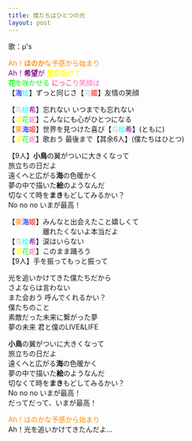 ```yaml
---
title: 僕たちはひとつの光
layout: post
---
```

歌：μ's

<p><font color="darkorange">Ah！<b>ほのか</b>な予感から始まり</font><br />
<font color="purple">Ah！<b>希望</b>が</font> <font color="yellow"><b>星空</b>駈けて</font><br />
<font color="lime"><b>花</b>を咲かせる</font> <font color="hotpink"><b>にっこ</b>り笑顔は</font><br />
【<font color="blue">海</font><font color="cyan">绘</font>】ずっと同じさ【<font color="silver">鸟</font><font color="red">姬</font>】友情の笑顔</p>

<p>【<font color="silver">鸟</font><font color="cyan">绘</font><font color="purple">希</font>】忘れない いつまでも忘れない<br />
【<font color="yellow">凛</font><font color="lime">花</font><font color="hotpink">妮</font>】こんなにも心がひとつになる<br />
【<font color="darkorange">果</font><font color="blue">海</font><font color="red">姬</font>】世界を見つけた喜び【<font color="silver">鸟</font><font color="cyan">绘</font><font color="purple">希</font>】(ともに)<br />
【<font color="yellow">凛</font><font color="lime">花</font><font color="hotpink">妮</font>】歌おう 最後まで【其余6人】(僕たちはひとつ)</p>

<p>【9人】<b>小鳥</b>の翼がついに大きくなって<br />
旅立ちの日だよ<br />
遠くへと広がる<b>海</b>の色暖かく<br />
夢の中で描いた<b>絵</b>のようなんだ<br />
切なくて時を<b>まき</b>もどしてみるかい？<br />
No no no いまが最高！</p>

<p>【<font color="darkorange">果</font><font color="blue">海</font><font color="red">姬</font>】みんなと出会えたこと嬉しくて<br />
　　　　　離れたくないよ本当だよ<br />
【<font color="silver">鸟</font><font color="cyan">绘</font><font color="purple">希</font>】涙はいらない<br />
【<font color="yellow">凛</font><font color="lime">花</font><font color="hotpink">妮</font>】このまま踊ろう<br />
【9人】手を振ってもっと振って</p>

<p>光を追いかけてきた僕たちだから<br />
さよならは言わない<br />
また会おう 呼んでくれるかい？<br />
僕たちのこと<br />
素敵だった未来に繋がった夢<br />
夢の未来 君と僕のLIVE&LIFE</p>

<p><b>小鳥</b>の翼がついに大きくなって<br />
旅立ちの日だよ<br />
遠くへと広がる<b>海</b>の色暖かく<br />
夢の中で描いた<b>絵</b>のようなんだ<br />
切なくて時を<b>まき</b>もどしてみるかい？<br />
No no no いまが最高！<br />
だってだって、いまが最高！</p>

<p><font color="darkorange">Ah！ほのかな予感から始まり</font><br />
Ah！光を追いかけてきたんだよ…</p>